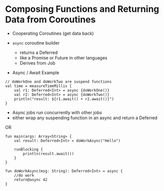# Composing Functions and Returning Data from Coroutines

* Cooperating Coroutines (get data back)
* `async` coroutine builder
    * returns a Deferred
    * like a Promise or Future in other languages
    * Derives from Job

* Async / Await Example

```
// doWorkOne and doWorkTwo are suspend functions
val time = measureTimeMillis {
    val r1: Deferred<Int> = async {doWorkOne()}
    val r2: Deferred<Int> = async {doWorkTwo()}
    println("result: ${r1.await() + r2.await()}")
}
```

* Async jobs run concurrently with other jobs
* either wrap any suspending function in an async and return a Deferred<T>

OR

```
fun main(args: Array<String> {
    val result: Deferred<Int> = doWorkAsync("Hello")
    
    runBlocking {
        println(result.await())
    }
}

fun doWorkAsync(msg: String): Deferred<Int> = async {
    //do work
    return@async 42
}
```
    